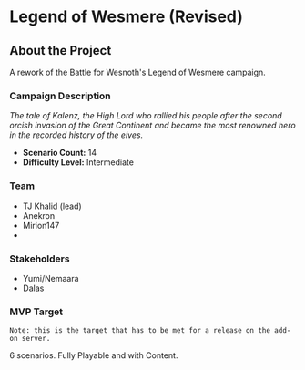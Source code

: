 # Legend of Wesmere (Revised)

## About the Project

A rework of the Battle for Wesnoth's Legend of Wesmere campaign. 

### Campaign Description

_The tale of Kalenz, the High Lord who rallied his people after the second orcish invasion of the Great Continent and became the most renowned hero in the recorded history of the elves._

- **Scenario Count:** 14
- **Difficulty Level:** Intermediate

### Team

- TJ Khalid (lead)
- Anekron
- Mirion147
- 

### Stakeholders

- Yumi/Nemaara
- Dalas

### MVP Target

`Note: this is the target that has to be met for a release on the add-on server.`

6 scenarios. Fully Playable and with Content.
